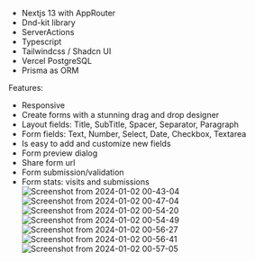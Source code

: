 - Nextjs 13 with AppRouter
- Dnd-kit library
- ServerActions
- Typescript
- Tailwindcss / Shadcn UI
- Vercel PostgreSQL
- Prisma as ORM

Features:

- Responsive
- Create forms with a stunning drag and drop designer
- Layout fields: Title, SubTitle, Spacer, Separator, Paragraph
- Form fields: Text, Number, Select, Date, Checkbox, Textarea
- Is easy to add and customize new fields
- Form preview dialog
- Share form url
- Form submission/validation
- Form stats: visits and submissions
![Screenshot from 2024-01-02 00-43-04](https://github.com/syket-das/google-form-clone/assets/80612737/e49bc77b-78f1-4059-b9e8-0f2d1b8e1d16)
![Screenshot from 2024-01-02 00-47-04](https://github.com/syket-das/google-form-clone/assets/80612737/405d5b12-ee23-40f4-aeee-4ab069a3f82b)
![Screenshot from 2024-01-02 00-54-20](https://github.com/syket-das/google-form-clone/assets/80612737/347bbd13-3b05-4131-935e-34a28337b085)
![Screenshot from 2024-01-02 00-54-49](https://github.com/syket-das/google-form-clone/assets/80612737/6b9f5b3c-2183-42a8-983a-8b76d817defe)
![Screenshot from 2024-01-02 00-56-27](https://github.com/syket-das/google-form-clone/assets/80612737/61ac7498-b078-4aa6-8d11-48337b30f8bd)
![Screenshot from 2024-01-02 00-56-41](https://github.com/syket-das/google-form-clone/assets/80612737/2b0375af-fd7a-41f7-9489-05ced6d86288)
![Screenshot from 2024-01-02 00-57-05](https://github.com/syket-das/google-form-clone/assets/80612737/34cddaee-e53c-4ef2-9860-b8962f440774)
